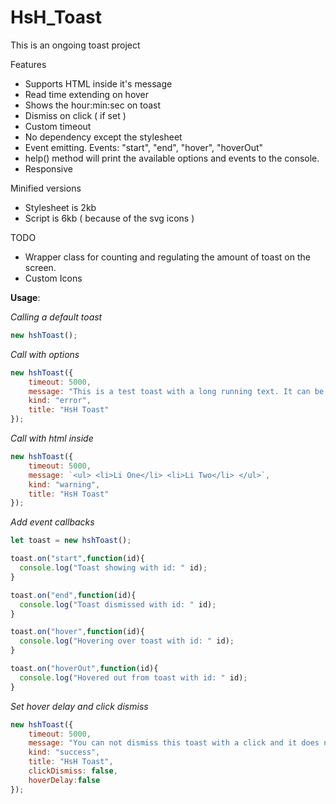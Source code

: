 # HsH_Toast
This is an ongoing toast project

Features
 - Supports HTML inside it's message
 - Read time extending on hover
 - Shows the hour:min:sec on toast
 - Dismiss on click ( if set )
 - Custom timeout
 - No dependency except the stylesheet
 - Event emitting. Events: "start", "end", "hover", "hoverOut"
 - help() method will print the available options and events to the console.
 - Responsive

Minified versions
 - Stylesheet is 2kb
 - Script is 6kb ( because of the svg icons )
 
TODO
 - Wrapper class for counting and regulating the amount of toast on the screen.
 - Custom Icons
 
**Usage**:


*Calling a default toast*

```js
new hshToast();
```

*Call with options*

```js
new hshToast({
    timeout: 5000,
    message: "This is a test toast with a long running text. It can be whatever you want.",
    kind: "error",
    title: "HsH Toast"
});
```

*Call with html inside*

```js
new hshToast({
    timeout: 5000,
    message: `<ul> <li>Li One</li> <li>Li Two</li> </ul>`,
    kind: "warning",
    title: "HsH Toast"
});
```

*Add event callbacks*

```js
let toast = new hshToast();

toast.on("start",function(id){
  console.log("Toast showing with id: " id);
}

toast.on("end",function(id){
  console.log("Toast dismissed with id: " id);
}

toast.on("hover",function(id){
  console.log("Hovering over toast with id: " id);
}

toast.on("hoverOut",function(id){
  console.log("Hovered out from toast with id: " id);
}
```

*Set hover delay and click dismiss*

```js
new hshToast({
    timeout: 5000,
    message: "You can not dismiss this toast with a click and it does not respond to hover.",
    kind: "success",
    title: "HsH Toast",
    clickDismiss: false,
    hoverDelay:false
});
```

